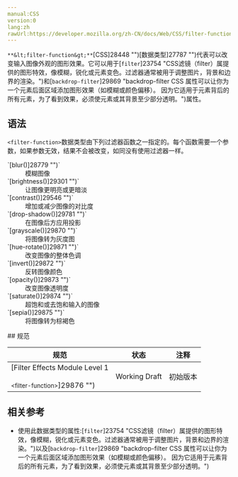 ```yaml
---
manual:CSS
version:0
lang:zh
rawUrl:https://developer.mozilla.org/zh-CN/docs/Web/CSS/filter-function
---
```






`**&lt;filter-function&gt;**`[CSS]28448 "")[数据类型]27787 "")代表可以改变输入图像外观的图形效果。它可以用于[`filter`]23754 "CSS滤镜（filter）属提供的图形特效，像模糊，锐化或元素变色。过滤器通常被用于调整图片，背景和边界的渲染。")和[`backdrop-filter`]29869 "backdrop-filter CSS 属性可以让你为一个元素后面区域添加图形效果（如模糊或颜色偏移）。 因为它适用于元素背后的所有元素，为了看到效果，必须使元素或其背景至少部分透明。")属性。


## 语法<a name="语法"></a>


`<filter-function>`数据类型由下列过滤器函数之一指定的。每个函数需要一个参数，如果参数无效，结果不会被改变，如同没有使用过滤器一样。

<dl><dt id=''>`[blur()]28779 "")`</dt><dd>模糊图像</dd><dt id=''>`[brightness()]29301 "")`</dt><dd>让图像更明亮或更暗淡</dd><dt id=''>`[contrast()]29546 "")`</dt><dd>增加或减少图像的对比度</dd><dt id=''>`[drop-shadow()]29781 "")`</dt><dd>在图像后方应用投影</dd><dt id=''>`[grayscale()]29870 "")`</dt><dd>将图像转为灰度图</dd><dt id=''>`[hue-rotate()]29871 "")`</dt><dd>改变图像的整体色调</dd><dt id=''>`[invert()]29872 "")`</dt><dd>反转图像颜色</dd><dt id=''>`[opacity()]29873 "")`</dt><dd>改变图像透明度</dd><dt id=''>`[saturate()]29874 "")`</dt><dd>超饱和或去饱和输入的图像</dd><dt id=''>`[sepia()]29875 "")`</dt><dd>将图像转为棕褐色</dd></dl>
## 规范<a name="规范"></a>

规范 | 状态 | 注释 
 ---  |  ---  |  ---  | 
[Filter Effects Module Level 1<br></br><small>&lt;filter-function&gt;</small>]29876 "") | Working Draft | 初始版本 


## 相关参考<a name="相关参考"></a>

* 使用此数据类型的属性:[`filter`]23754 "CSS滤镜（filter）属提供的图形特效，像模糊，锐化或元素变色。过滤器通常被用于调整图片，背景和边界的渲染。")以及[`backdrop-filter`]29869 "backdrop-filter CSS 属性可以让你为一个元素后面区域添加图形效果（如模糊或颜色偏移）。 因为它适用于元素背后的所有元素，为了看到效果，必须使元素或其背景至少部分透明。")



